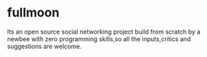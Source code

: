 # fullmoon
Its an open source social networking project build from scratch by a newbee with zero programming skills,so all the inputs,critics and suggestions are welcome.
